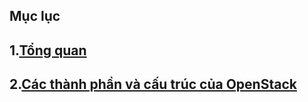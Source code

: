 <h2>Mục lục</h2>

## 1.[Tổng quan](./docs/1-Overview.md)
## 2.[Các thành phần và cấu trúc của OpenStack](./docs/2-cau_truc.md)
